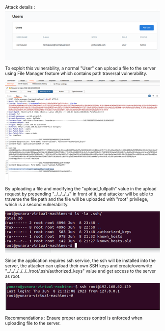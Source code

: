 Attack details :
![1](https://github.com/yunaranyancat/poc-dump/blob/main/cloudpanel/1.png)

To exploit this vulnerability, a normal "User" can upload a file to the server using File Manager feature which contains path traversal vulnerability. 

![2](https://github.com/yunaranyancat/poc-dump/blob/main/cloudpanel/2.png)

By uploading a file and modifying the "upload_fullpath" value in the upload request by prepending "../../../../" in front of it, and attacker will be able to traverse the file path and the file will be uploaded with "root" privilege, which is a second vulnerability.

![3](https://github.com/yunaranyancat/poc-dump/blob/main/cloudpanel/3.png)

Since the application requires ssh service, the ssh will be installed into the server, the attacker can upload their own SSH keys and create/overwrite "../../../../../../root/.ssh/authorized_keys" value and get access to the server as root.

![4](https://github.com/yunaranyancat/poc-dump/blob/main/cloudpanel/4.png)

Recommendations :
Ensure proper access control is enforced when uploading file to the server.
